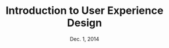 ---
title: Introduction to User Experience Design
week: 1
number: 2
date: Dec. 1, 2014
resources:
  articles:
    -
      url: http://www.jjg.net/elements/pdf/elements_ch02.pdf
      title: The Elements of User Experience, Chapter 2
      author: Jesse James Garrett
    -
      url: http://ia.net/blog/can-experience-be-designed/
      title: Can Experience be Designed?
      author: Oliver Reichenstein
    -
      url: http://ia.net/blog/can-experience-be-designed-2/
      title: Can Experience be Designed? (2)
      author: Oliver Reichenstein
terms:
  - term: User Experience
    definition: The overall experience that a person has when interacting with a product, service, or company.
  - term: Visual Designer
    definition: The designer primarily concerned with the aesthetics of a user interface. Typically trained in graphic design or brand design, the Visual Designer focuses on colors, typography, imagery, texture, and layout details to create a consistent and memorable visual language and enhance user engagement.
  - term: Information Architect
    definition: The person primarily concerned with the structure of information presented to the user, both across and within pages. They focus on helping users find what they are looking for by trying to understand how users organize information in their heads. IA specialists may have backgrounds in information science or library science. The Information Architect is the predecessor of the UX Designer, so most have a broad skillset including interaction design and wireframing.
  - term: Interaction Designer
    definition: Interaction Designers are primarily concerned with designing how users move through steps to complete tasks and how the system responds to user input. They may come from a variety of backgrounds, including product design, information architecture, service design, and process design. They are typically responsible for understanding user journeys, designing user task flows, creating interaction patterns, and designing interface affordances.
  - term: Front-end Developer
    definition: Front-end Developers implement the interfaces that users see and interact with. They write code in HTML, CSS, and JavaScript that ultimately defines how the interface ends up looking and feeling in a browser. They may be considered the front-line of the user experience.
  - term: User Researcher
    definition: While most designers conduct some types of research, some organizations have dedicated researchers to better understand users’ needs and whether or not a design can meet them effectively. Researchers are trained in a variety of qualitative and quantitative methods including survey design, user interviewing, and usability testing. While some researchers come from design disciplines, many come from social sciences such as anthropology, psychology, and sociology.
  - term: Content Strategist
    definition: Content Strategists balance the business’s communication needs with the content that users seek. They are responsible for managing the content lifecycle, which includes planning, creating, publishing, and maintaining. They often come from information architecture, copywriting, publishing, or marketing backgrounds.
  - term: Product Manager
    definition: PMs are responsible for owning the product vision, balancing user needs with business needs, and managing development and feature rollout schedules. Typically product managers have general business and management experience, domain knowledge, and experience as a designer or engineer. Many have MBAs.
  - term: Unicorn
    definition: “Unicorn” is a term applied to individuals that have both a broad and deep skillset, typically covering both design and development.
  - term: T-Shaped People
    definition: Popularized by IDEO, “t-shaped” is a term that refers to people who have broad knowledge of design, business, development, and product, but specialize in a specific discipline or industry. These people tend to be effective UX designers.
---